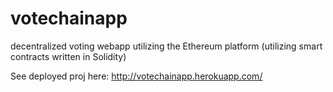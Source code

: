 # votechainapp
decentralized voting webapp utilizing the Ethereum platform (utilizing smart contracts written in Solidity)

See deployed proj here: http://votechainapp.herokuapp.com/
